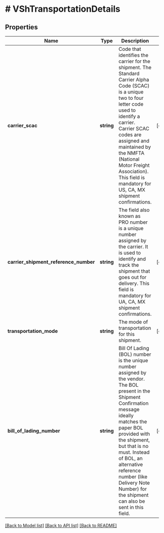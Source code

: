 # # VShTransportationDetails

## Properties

Name | Type | Description | Notes
------------ | ------------- | ------------- | -------------
**carrier_scac** | **string** | Code that identifies the carrier for the shipment. The Standard Carrier Alpha Code (SCAC) is a unique two to four letter code used to identify a carrier. Carrier SCAC codes are assigned and maintained by the NMFTA (National Motor Freight Association). This field is mandatory for US, CA, MX shipment confirmations. | [optional]
**carrier_shipment_reference_number** | **string** | The field also known as PRO number is a unique number assigned by the carrier. It is used to identify and track the shipment that goes out for delivery. This field is mandatory for UA, CA, MX shipment confirmations. | [optional]
**transportation_mode** | **string** | The mode of transportation for this shipment. | [optional]
**bill_of_lading_number** | **string** | Bill Of Lading (BOL) number is the unique number assigned by the vendor. The BOL present in the Shipment Confirmation message ideally matches the paper BOL provided with the shipment, but that is no must. Instead of BOL, an alternative reference number (like Delivery Note Number) for the shipment can also be sent in this field. | [optional]

[[Back to Model list]](../../README.md#models) [[Back to API list]](../../README.md#endpoints) [[Back to README]](../../README.md)
